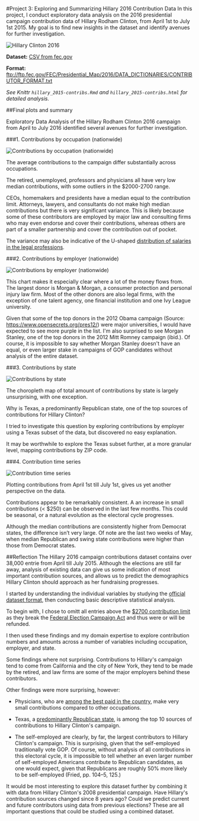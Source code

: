 #Project 3: Exploring and Summarizing Hillary 2016 Contribution Data
In this project, I conduct exploratory data analysis on the 2016 presidential campaign contribution data of Hillary Rodham Clinton, from April 1st to July 1st 2015. My goal is to find new insights in the dataset and identify avenues for further investigation.

![Hillary Clinton 2016](hillary-clinton-2016-president-election.jpg)

**Dataset:** [CSV from fec.gov](http://fec.gov/disclosurep/PDownload.do)

**Format:** ftp://ftp.fec.gov/FEC/Presidential_Map/2016/DATA_DICTIONARIES/CONTRIBUTOR_FORMAT.txt

_See Knittr `hillary_2015-contribs.Rmd` and `hillary_2015-contribs.html` for detailed analysis._

##Final plots and summary

Exploratory Data Analysis of the Hillary Rodham Clinton 2016 campaign from April to July 2016 identified several avenues for further investigation.

###1. Contributions by occupation (nationwide)

![Contributions by occupation (nationwide)](contribs_occup.png)

The average contributions to the campaign differ substantially across occupations.

The retired, unemployed, professors and physicians all have very low median contributions, with some outliers in the $2000-2700 range.

CEOs, homemakers and presidents have a median equal to the contribution limit. Attorneys, lawyers, and consultants do not make high median contributions but there is very significant variance. This is likely because some of these contributors are employed by major law and consulting firms who may even endorse and cover their contributions, whereas others are part of a smaller partnership and cover the contribution out of pocket.

The variance may also be indicative of the U-shaped [distribution of salaries in the legal professions](http://qph.is.quoracdn.net/main-qimg-0a0d8f37efe16a83e4f1208aea3b1988?convert_to_webp=true).

###2. Contributions by employer (nationwide)

![Contributions by employer (nationwide)](contribs_employer.png)

This chart makes it especially clear where a lot of the money flows from. The largest donor is Morgan & Morgan, a consumer protection and personal injury law firm. Most of the other donors are also legal firms, with the exception of one talent agency, one financial institution and one Ivy League university.

Given that some of the top donors in the 2012 Obama campaign (Source: https://www.opensecrets.org/pres12/) were major universities, I would have expected to see more purple in the list. I'm also surprised to see Morgan Stanley, one of the top donors in the 2012 Mitt Romney campaign (ibid.). Of course, it is impossible to say whether Morgan Stanley doesn't have an equal, or even larger stake in campaigns of GOP candidates without analysis of the entire dataset.

###3. Contributions by state

![Contributions by state](contribs_state.png)

The choropleth map of total amount of contributions by state is largely unsurprising, with one exception.

Why is Texas, a predominantly Republican state, one of the top sources of contributions for Hillary Clinton?

I tried to investigate this question by exploring contributions by employer using a Texas subset of the data, but discovered no easy explanation.

It may be worthwhile to explore the Texas subset further, at a more granular level, mapping contributions by ZIP code.

###4. Contribution time series

![Contribution time series](contribs_time.png)

Plotting contributions from April 1st till July 1st, gives us yet another perspective on the data. 

Contributions appear to be remarkably consistent. A an increase in small contributions (< $250) can be observed in the last few months. This could be seasonal, or a natural evolution as the electoral cycle progresses.

Although the median contributions are consistently higher from Democrat states, the difference isn’t very large. Of note are the last two weeks of May, when median Republican and swing state contributions were higher than those from Democrat states.

##Reflection
The Hillary 2016 campaign contributions dataset contains over 38,000 entrie from April till July 2015. Although the elections are still far away, analysis of existing data can give us some indication of most important contribution sources, and allows us to predict the demographics Hillary Clinton should approach as her fundraising progresses.

I started by understanding the individual variables by studying the [official dataset format](ftp://ftp.fec.gov/FEC/Presidential_Map/2016/DATA_DICTIONARIES/CONTRIBUTOR_FORMAT.txt), then conducting basic descriptive statistical analysis.

To begin with, I chose to omitt all entries above the [$2700 contribution limit](http://www.fec.gov/pages/fecrecord/2015/february/contriblimits20152016.shtml) as they break the [Federal Election Campaign Act](http://www.fec.gov/law/feca/feca.pdf) and thus were or will be refunded.

I then used these findings and my domain expertise to explore contribution numbers and amounts across a number of variables including occupation, employer, and state.

Some findings where not surprising. Contributions to Hillary's campaign tend to come from California and the city of New York, they tend to be made by the retired, and law firms are some of the major employers behind these contributors.

Other findings were more surprising, however:

* Physicians, who are [among the best paid in the country](http://www.bls.gov/oes/current/oes_nat.htm),  make very small contributions compared to other occupations.

* Texas, a [predominantly Republican state](https://en.wikipedia.org/wiki/Politics_of_Texas), is among the top 10 sources of contributions to Hillary Clinton's campaign.

* The self-employed are clearly, by far, the largest contributors to Hillary Clinton's campaign. This is surprising, given that the self-employed traditionally vote GOP. Of course, without analysis of all contributions in this electoral cycle, it is impossible to tell whether an even larger number of self-employed Americans contribute to Republican candidates, as one would expect, given that Republicans are roughly 50% more likely to be self-employed (Fried, pp. 104–5, 125.)

It would be most interesting to explore this dataset further by combining it with data from Hillary Clinton's 2008 presidential campaign. Have Hillary's contribution sources changed since 8 years ago? Could we predict current and future contributors using data from previous elections? These are all important questions that could be studied using a combined dataset.